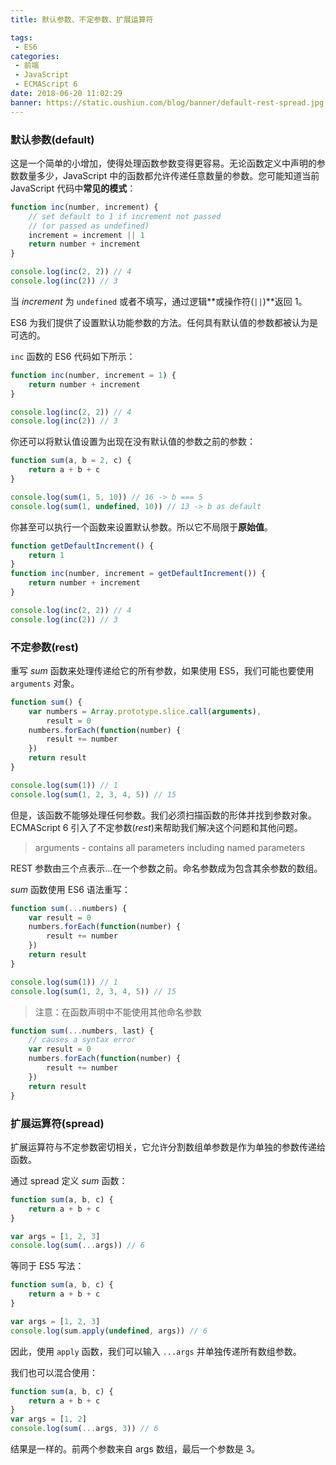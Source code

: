 ```yaml
---
title: 默认参数、不定参数、扩展运算符

tags:
 - ES6
categories:
 - 前端
 - JavaScript
 - ECMAScript 6
date: 2018-06-20 11:02:29
banner: https://static.oushiun.com/blog/banner/default-rest-spread.jpg
---
```


### 默认参数(default)

这是一个简单的小增加，使得处理函数参数变得更容易。无论函数定义中声明的参数数量多少，JavaScript 中的函数都允许传递任意数量的参数。您可能知道当前 JavaScript 代码中**常见的模式**：

```javascript
function inc(number, increment) {
    // set default to 1 if increment not passed
    // (or passed as undefined)
    increment = increment || 1
    return number + increment
}

console.log(inc(2, 2)) // 4
console.log(inc(2)) // 3
```

当 _increment_ 为 `undefined` 或者不填写，通过逻辑**或操作符(`||`)**返回 1。

ES6 为我们提供了设置默认功能参数的方法。任何具有默认值的参数都被认为是可选的。

`inc` 函数的 ES6 代码如下所示：

```javascript
function inc(number, increment = 1) {
    return number + increment
}

console.log(inc(2, 2)) // 4
console.log(inc(2)) // 3
```

你还可以将默认值设置为出现在没有默认值的参数之前的参数：

```javascript
function sum(a, b = 2, c) {
    return a + b + c
}

console.log(sum(1, 5, 10)) // 16 -> b === 5
console.log(sum(1, undefined, 10)) // 13 -> b as default
```

你甚至可以执行一个函数来设置默认参数。所以它不局限于**原始值**。

```javascript
function getDefaultIncrement() {
    return 1
}
function inc(number, increment = getDefaultIncrement()) {
    return number + increment
}

console.log(inc(2, 2)) // 4
console.log(inc(2)) // 3
```

### 不定参数(rest)

重写 _sum_ 函数来处理传递给它的所有参数，如果使用 ES5，我们可能也要使用 `arguments` 对象。

```javascript
function sum() {
    var numbers = Array.prototype.slice.call(arguments),
        result = 0
    numbers.forEach(function(number) {
        result += number
    })
    return result
}

console.log(sum(1)) // 1
console.log(sum(1, 2, 3, 4, 5)) // 15
```

但是，该函数不能够处理任何参数。我们必须扫描函数的形体并找到参数对象。
ECMAScript 6 引入了不定参数(_rest_)来帮助我们解决这个问题和其他问题。

> arguments - contains all parameters including named parameters

REST 参数由三个点表示…在一个参数之前。命名参数成为包含其余参数的数组。

_sum_ 函数使用 ES6 语法重写：

```javascript
function sum(...numbers) {
    var result = 0
    numbers.forEach(function(number) {
        result += number
    })
    return result
}

console.log(sum(1)) // 1
console.log(sum(1, 2, 3, 4, 5)) // 15
```

> 注意：在函数声明中不能使用其他命名参数

```javascript
function sum(...numbers, last) {
    // causes a syntax error
    var result = 0
    numbers.forEach(function(number) {
        result += number
    })
    return result
}
```

### 扩展运算符(spread)

扩展运算符与不定参数密切相关，它允许分割数组单参数是作为单独的参数传递给函数。

通过 spread 定义 _sum_ 函数：

```javascript
function sum(a, b, c) {
    return a + b + c
}

var args = [1, 2, 3]
console.log(sum(...args)) // 6
```

等同于 ES5 写法：

```javascript
function sum(a, b, c) {
    return a + b + c
}

var args = [1, 2, 3]
console.log(sum.apply(undefined, args)) // 6
```

因此，使用 `apply` 函数，我们可以输入 `...args` 并单独传递所有数组参数。

我们也可以混合使用：

```javascript
function sum(a, b, c) {
    return a + b + c
}
var args = [1, 2]
console.log(sum(...args, 3)) // 6
```

结果是一样的。前两个参数来自 args 数组，最后一个参数是 3。
